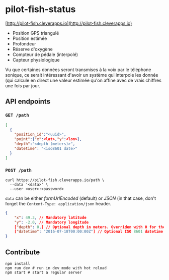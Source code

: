 # pilot-fish-status

[http://pilot-fish.cleverapps.io](http://pilot-fish.cleverapps.io)

- Position GPS triangulé
- Position estimée
- Profondeur
- Réserve d'oxygène
- Compteur de pédale (interpolé)
- Capteur physiologique

Vu que certaines données seront transmises à la voix par le téléphone sonique,
ce serait intéressant d'avoir un système qui interpole les donnée (qui calcule
en direct une valeur estimée qu'on affine avec de vrais chiffres une fois par
jour.

## API endpoints

### `GET /path`

```json
[
  {
    "position_id":"<uuid>",
    "point":{"x":<lat>,"y":<lon>},
    "depth":"<depth (meters)>",
    "datetime": "<iso8601 date>"
  }
]
```

### `POST /path`

```
curl https://pilot-fish.cleverapps.io/path \
  --data '<data>' \
  --user <user>:<password>
```

`data` can be either *formUrlEncoded* (default) or *JSON* (in that case, don't
forget the `Content-Type: application/json` header.

```json
{
    "x": 49.3, // Mandatory latitude
    "y": -2.0, // Mandatory longitude
    ["depth": 0,] // Optional depth in meters. Overriden with 0 for the boats
    ["datetime": "2016-07-18T00:00:00Z"] // Optional ISO 8601 datetime (preferably UTC). Default: now()
}
```

## Contribute

```
npm install
npm run dev # run in dev mode with hot reload
npm start # start a regular server
```
